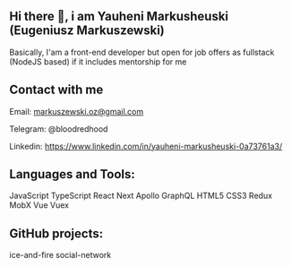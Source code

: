 ## Hi there 👋, i am Yauheni Markusheuski (Eugeniusz Markuszewski)

Basically, I'am a front-end developer but open for job offers as fullstack (NodeJS
based) if it includes mentorship for me

## Contact with me

Email: markuszewski.oz@gmail.com

Telegram: @bloodredhood

Linkedin: https://www.linkedin.com/in/yauheni-markusheuski-0a73761a3/

## Languages and Tools:

JavaScript TypeScript React Next Apollo GraphQL HTML5 CSS3 Redux MobX Vue Vuex 

## GitHub projects:

ice-and-fire
social-network

<!--
**bloodredhood/bloodredhood** is a ✨ _special_ ✨ repository because its `README.md` (this file) appears on your GitHub profile.

Here are some ideas to get you started:

- 🔭 I’m currently working on ...
- 🌱 I’m currently learning ...
- 👯 I’m looking to collaborate on ...
- 🤔 I’m looking for help with ...
- 💬 Ask me about ...
- 📫 How to reach me: ...
- 😄 Pronouns: ...
- ⚡ Fun fact: ...
-->
